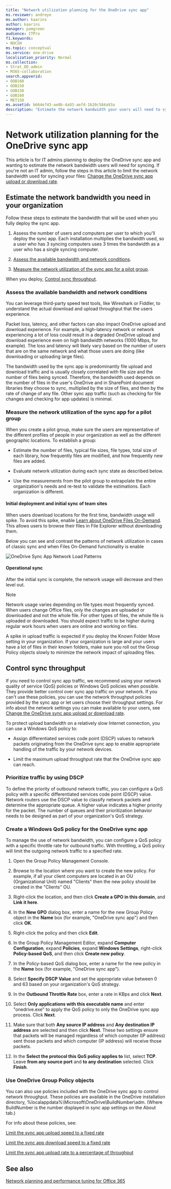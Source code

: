 ```yaml
---
title: "Network utilization planning for the OneDrive sync app"
ms.reviewer: andreye
ms.author: kaarins
author: kaarins
manager: pamgreen
audience: ITPro
f1.keywords:
- NOCSH
ms.topic: conceptual
ms.service: one-drive
localization_priority: Normal
ms.collection: 
- Strat_OD_admin
- M365-collaboration
search.appverid:
- ODB160
- ODB150
- GOB150
- GOB160
- MET150
ms.assetid: b664e743-ae8b-4a93-aefd-1b20c584a93a
description: "Estimate the network bandwidth your users will need to sync their files with the OneDrive sync app."
---
```


# Network utilization planning for the OneDrive sync app

This article is for IT admins planning to deploy the OneDrive sync app and wanting to estimate the network bandwidth users will need for syncing. If you're not an IT admin, follow the steps in this article to limit the network bandwidth used for syncing your files: [Change the OneDrive sync app upload or download rate](https://support.office.com/article/71cc69da-2371-4981-8cc8-b4558bdda56e).
  
## Estimate the network bandwidth you need in your organization

Follow these steps to estimate the bandwidth that will be used when you fully deploy the sync app.
  
1. Assess the number of users and computers per user to which you'll deploy the sync app. Each installation multiplies the bandwidth used, so a user who has 3 syncing computers uses 3 times the bandwidth as a user who has a single syncing computer.
    
2. [Assess the available bandwidth and network conditions](network-utilization-planning.md#AssessAvailableBandwidth).
    
3. [Measure the network utilization of the sync app for a pilot group](network-utilization-planning.md#MeasureNetworkUtilization).
    
When you deploy, [Control sync throughput](network-utilization-planning.md#ControlSyncThroughput).
  
### Assess the available bandwidth and network conditions
<a name="AssessAvailableBandwidth"> </a>

You can leverage third-party speed test tools, like Wireshark or Fiddler, to understand the actual download and upload throughput that the users experience. 
  
Packet loss, latency, and other factors can also impact OneDrive upload and download experience. For example, a high-latency network or network experiencing a lot of loss could result in a degraded OneDrive upload and download experience even on high bandwidth networks (1000 Mbps, for example). The loss and latency will likely vary based on the number of users that are on the same network and what those users are doing (like downloading or uploading large files).
  
The bandwidth used by the sync app is predominantly file upload and download traffic and is usually closely correlated with file size and the number of files being synced. Therefore, the bandwidth used depends on the number of files in the user's OneDrive and in SharePoint document libraries they choose to sync, multiplied by the size of files, and then by the rate of change of any file. Other sync app traffic (such as checking for file changes and checking for app updates) is minimal.
  
### Measure the network utilization of the sync app for a pilot group
<a name="MeasureNetworkUtilization"> </a>

When you create a pilot group, make sure the users are representative of the different profiles of people in your organization as well as the different geographic locations. To establish a group:
  
- Estimate the number of files, typical file sizes, file types, total size of each library, how frequently files are modified, and how frequently new files are added.
    
- Evaluate network utilization during each sync state as described below.
    
- Use the measurements from the pilot group to extrapolate the entire organization's needs and re-test to validate the estimations. Each organization is different.
    
#### Initial deployment and initial sync of team sites

When users download locations for the first time, bandwidth usage will spike. To avoid this spike, enable [Learn about OneDrive Files On-Demand](https://support.office.com/article/0e6860d3-d9f3-4971-b321-7092438fb38e). This allows users to browse their files in File Explorer without downloading them.
  
Below you can see and contrast the patterns of network utilization in cases of classic sync and when Files On-Demand functionality is enable
  
![OneDrive Sync App Network Load Patterns](media/6c03ed78-0575-454a-9cf0-989c7ae7451a.png)
  
#### Operational sync

After the initial sync is complete, the network usage will decrease and then level out. 
  
> [!NOTE]
> Network usage varies depending on file types most frequently synced. When users change Office files, only the changes are uploaded or downloaded and not the whole file. For other types of files, the whole file is uploaded or downloaded. You should expect traffic to be higher during regular work hours when users are online and working on files. 

A spike in upload traffic is expected if you deploy the Known Folder Move setting in your organization. If your organization is large and your users have a lot of files in their known folders, make sure you roll out the Group Policy objects slowly to minimize the network impact of uploading files.
  
## Control sync throughput
<a name="ControlSyncThroughput"> </a>

If you need to control sync app traffic, we recommend using your network quality of service (QoS) policies or Windows QoS policies when possible. They provide better control over sync app traffic on your network. If you can't use these policies, you can use the network throughput policies provided by the sync app or let users choose their throughput settings. For info about the network settings you can make available to your users, see [Change the OneDrive sync app upload or download rate](https://support.office.com/article/71cc69da-2371-4981-8cc8-b4558bdda56e).
  
To protect upload bandwidth on a relatively slow Internet connection, you can use a Windows QoS policy to:
  
- Assign differentiated services code point (DSCP) values to network packets originating from the OneDrive sync app to enable appropriate handling of the traffic by your network devices. 
    
- Limit the maximum upload throughput rate that the OneDrive sync app can reach.
    
### Prioritize traffic by using DSCP

To define the priority of outbound network traffic, you can configure a QoS policy with a specific differentiated services code point (DSCP) value. Network routers use the DSCP value to classify network packets and determine the appropriate queue. A higher value indicates a higher priority for the packet. The number of queues and their prioritization behavior needs to be designed as part of your organization's QoS strategy.
  
### Create a Windows QoS policy for the OneDrive sync app

To manage the use of network bandwidth, you can configure a QoS policy with a specific throttle rate for outbound traffic. With throttling, a QoS policy will limit the outgoing network traffic to a specified rate.
  
1. Open the Group Policy Management Console.
    
2. Browse to the location where you want to create the new policy. For example, if all your client computers are located in an OU (Organizational Unit) named "Clients" then the new policy should be created in the "Clients" OU. 
    
3. Right-click the location, and then click **Create a GPO in this domain**, and **Link it here**. 
    
4. In the **New GPO** dialog box, enter a name for the new Group Policy object in the **Name** box (for example, "OneDrive sync app") and then click **OK**. 
    
5. Right-click the policy and then click **Edit**. 
    
6. In the Group Policy Management Editor, expand **Computer Configuration**, expand **Policies**, expand **Windows Settings**, right-click **Policy-based QoS**, and then click **Create new policy**. 
    
7. In the Policy-based QoS dialog box, enter a name for the new policy in the **Name** box (for example, "OneDrive sync app"). 
    
8. Select **Specify DSCP Value** and set the appropriate value between 0 and 63 based on your organization's QoS strategy. 
    
9. In the **Outbound Throttle Rate** box, enter a rate in KBps and click **Next**. 
    
10. Select **Only applications with this executable name** and enter "onedrive.exe" to apply the QoS policy to only the OneDrive sync app process. Click **Next**. 
    
11. Make sure that both **Any source IP address** and **Any destination IP address** are selected and then click **Next**. These two settings ensure that packets will be managed regardless of which computer (IP address) sent those packets and which computer (IP address) will receive those packets. 
    
12. In the **Select the protocol this QoS policy applies to** list, select **TCP**. Leave **from any source port** and **to any destination** selected. Click **Finish**.
    
### Use OneDrive Group Policy objects

You can also use policies included with the OneDrive sync app to control network throughput. These policies are available in the OneDrive installation directory, %localappdata%\Microsoft\OneDrive\BuildNumber\adm\. (Where BuildNumber is the number displayed in sync app settings on the About tab.)
  
For info about these policies, see:
  
[Limit the sync app upload speed to a fixed rate](use-group-policy.md#UploadBandwidthLimit)
  
[Limit the sync app download speed to a fixed rate](use-group-policy.md#DownloadBandwidthLimit)
  
[Limit the sync app upload rate to a percentage of throughput](use-group-policy.md#AutomaticUploadBandwidthPercentage)
  
## See also
<a name="ControlSyncThroughput"> </a>

[Network planning and performance tuning for Office 365](/office365/enterprise/network-planning-and-performance)


